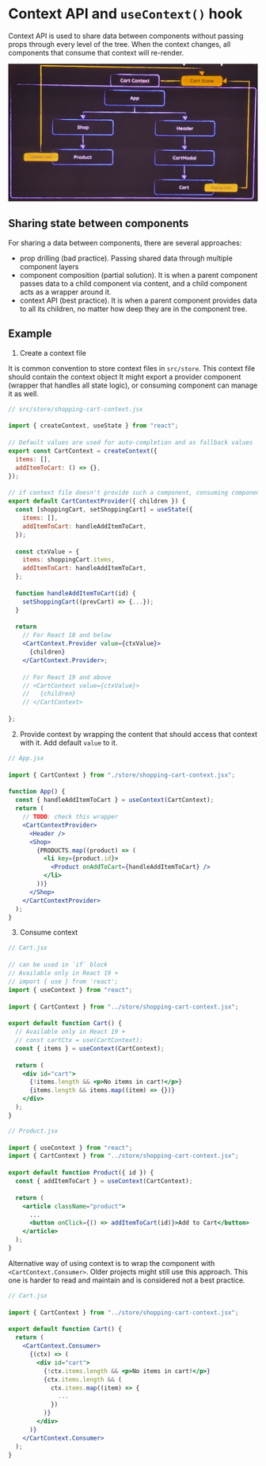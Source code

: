 # Context API and `useContext()` hook

Context API is used to share data between components without passing props through every level of the tree. When the context changes, all components that consume that context will re-render.

![alt text](image-1.png)

## Sharing state between components

For sharing a data between components, there are several approaches:

- prop drilling (bad practice). Passing shared data through multiple component layers
- component composition (partial solution). It is when a parent component passes data to a child component via content, and a child component acts as a wrapper around it.
- context API (best practice). It is when a parent component provides data to all its children, no matter how deep they are in the component tree.

## Example

1. Create a context file

It is common convention to store context files in `src/store`.
This context file should contain the context object
It might export a provider component (wrapper that handles all state logic), or consuming component can manage it as well.

```jsx
// src/store/shopping-cart-context.jsx

import { createContext, useState } from "react";

// Default values are used for auto-completion and as fallback values
export const CartContext = createContext({
  items: [],
  addItemToCart: () => {},
});

// if context file doesn't provide such a component, consuming component should manage it
export default CartContextProvider({ children }) {
  const [shoppingCart, setShoppingCart] = useState({
    items: [],
    addItemToCart: handleAddItemToCart,
  });

  const ctxValue = {
    items: shoppingCart.items,
    addItemToCart: handleAddItemToCart,
  };

  function handleAddItemToCart(id) {
    setShoppingCart((prevCart) => {...});
  }

  return
    // For React 18 and below
    <CartContext.Provider value={ctxValue}>
      {children}
    </CartContext.Provider>;

    // For React 19 and above
    // <CartContext value={ctxValue}>
    //   {children}
    // </CartContext>

};
```

2. Provide context by wrapping the content that should access that context with it. Add default `value` to it.

```jsx
// App.jsx

import { CartContext } from "./store/shopping-cart-context.jsx";

function App() {
  const { handleAddItemToCart } = useContext(CartContext);
  return (
    // TODO: check this wrapper
    <CartContextProvider>
      <Header />
      <Shop>
        {PRODUCTS.map((product) => (
          <li key={product.id}>
            <Product onAddToCart={handleAddItemToCart} />
          </li>
        ))}
      </Shop>
    </CartContextProvider>
  );
}
```

3. Consume context

```jsx
// Cart.jsx

// can be used in `if` block
// Available only in React 19 +
// import { use } from 'react';
import { useContext } from "react";

import { CartContext } from "../store/shopping-cart-context.jsx";

export default function Cart() {
  // Available only in React 19 +
  // const cartCtx = use(CartContext);
  const { items } = useContext(CartContext);

  return (
    <div id="cart">
      {!items.length && <p>No items in cart!</p>}
      {items.length && items.map((item) => {})}
    </div>
  );
}
```

```jsx
// Product.jsx

import { useContext } from "react";
import { CartContext } from "../store/shopping-cart-context.jsx";

export default function Product({ id }) {
  const { addItemToCart } = useContext(CartContext);

  return (
    <article className="product">
      ...
      <button onClick={() => addItemToCart(id)}>Add to Cart</button>
    </article>
  );
}
```

Alternative way of using context is to wrap the component with `<CartContext.Consumer>`. Older projects might still use this approach. This one is harder to read and maintain and is considered not a best practice.

```jsx
// Cart.jsx

import { CartContext } from "../store/shopping-cart-context.jsx";

export default function Cart() {
  return (
    <CartContext.Consumer>
      {(ctx) => (
        <div id="cart">
          {!ctx.items.length && <p>No items in cart!</p>}
          {ctx.items.length && (
            ctx.items.map((item) => {
              ...
            })
          )}
        </div>
      )}
    </CartContext.Consumer>
  );
}
```
